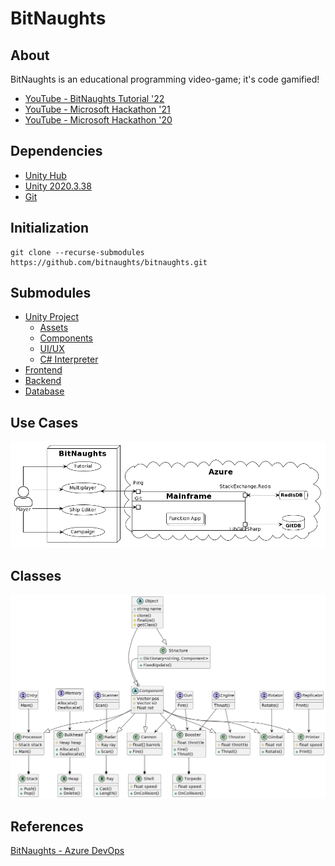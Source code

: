 # BitNaughts

## About

BitNaughts is an educational programming video-game; it's code gamified!

- [YouTube - BitNaughts Tutorial '22](https://youtu.be/T-rcVP9zzng)
- [YouTube - Microsoft Hackathon '21](https://www.youtube.com/watch?v=-gN4dHWMkSI)
- [YouTube - Microsoft Hackathon '20](https://www.youtube.com/watch?v=kQaZFAu65z4)

## Dependencies

- [Unity Hub](https://unity3d.com/get-unity/download)
- [Unity 2020.3.38](https://unity3d.com/unity/whats-new/2020.3.38)
- [Git](https://git-scm.com/)

## Initialization

```
git clone --recurse-submodules https://github.com/bitnaughts/bitnaughts.git
```

## Submodules

- [Unity Project](https://github.com/bitnaughts/bitnaughts.unity)
    - [Assets](https://github.com/bitnaughts/bitnaughts.assets)
    - [Components](https://github.com/bitnaughts/bitnaughts.components)
    - [UI/UX](https://github.com/bitnaughts/bitnaughts.ui.ux)
    - [C# Interpreter](https://github.com/bitnaughts/csharp.interpreter)
- [Frontend](https://github.com/bitnaughts/bitnaughts.github.io)
- [Backend](https://github.com/bitnaughts/bitnaughts.mainframe)
- [Database](https://github.com/bitnaughts/bitnaughts.db)

## Use Cases

![Use Case Diagram](https://raw.githubusercontent.com/bitnaughts/.github/main/images/use-case.png)


## Classes

![Class Diagram](https://raw.githubusercontent.com/bitnaughts/.github/main/images/class-diagram.png)

## References

[BitNaughts - Azure DevOps](https://dev.azure.com/bitnaughts/bitnaughts)

